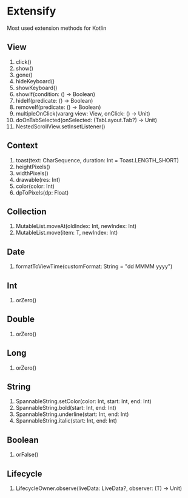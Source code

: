 # Extensify
Most used extension methods for Kotlin

## View

1. click()
2. show()
3. gone()
4. hideKeyboard()
5. showKeyboard()
6. showIf(condition: () -> Boolean)
7. hideIf(predicate: () -> Boolean)
8. removeIf(predicate: () -> Boolean)
9. multipleOnClick(vararg view: View, onClick: () -> Unit)
10. doOnTabSelected(onSelected: (TabLayout.Tab?) -> Unit)
11. NestedScrollView.setInsetListener()

## Context

1. toast(text: CharSequence, duration: Int = Toast.LENGTH_SHORT)
2. heightPixels()
3. widthPixels()
4. drawable(res: Int)
5. color(color: Int)
6. dpToPixels(dp: Float)

## Collection

1. MutableList.moveAt(oldIndex: Int, newIndex: Int)
2. MutableList.move(item: T, newIndex: Int)

## Date

1. formatToViewTime(customFormat: String = "dd MMMM yyyy")

## Int

1. orZero()

## Double

1. orZero()

## Long

1. orZero()

## String

1. SpannableString.setColor(color: Int, start: Int, end: Int)
2. SpannableString.bold(start: Int, end: Int)
3. SpannableString.underline(start: Int, end: Int)
4. SpannableString.italic(start: Int, end: Int)

## Boolean

1. orFalse()

## Lifecycle

1. LifecycleOwner.observe(liveData: LiveData<T>?, observer: (T) -> Unit)
